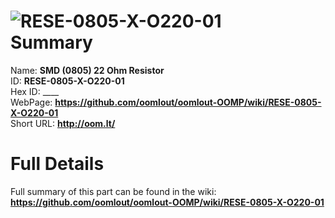 
![RESE-0805-X-O220-01](https://github.com/oomlout/oomlout-OOMP/blob/master/parts/RESE-0805-X-O220-01/RESE-0805-X-O220-01_420.jpg)   
Summary
=================
  
Name: __SMD (0805) 22 Ohm Resistor__    
ID: __RESE-0805-X-O220-01__   
Hex ID: ____   
WebPage: __https://github.com/oomlout/oomlout-OOMP/wiki/RESE-0805-X-O220-01__   
Short URL: __http://oom.lt/__   

Full Details
==========================
Full summary of this part can be found in the wiki:   
__https://github.com/oomlout/oomlout-OOMP/wiki/RESE-0805-X-O220-01__    

